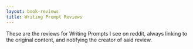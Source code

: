 ```yaml
---
layout: book-reviews
title: Writing Prompt Reviews
---
```


These are the reviews for Writing Prompts I see on reddit, always linking to the original content, and notifying the creator of said review.
